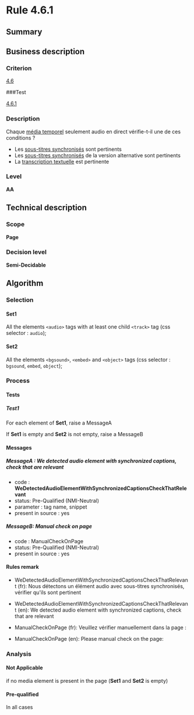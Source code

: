 # Rule 4.6.1

## Summary

## Business description

### Criterion

[4.6](http://references.modernisation.gouv.fr/rgaa/criteres.html#crit-4-6)

###Test

[4.6.1](http://references.modernisation.gouv.fr/rgaa/criteres.html#test-4-6-1)

### Description

Chaque <a href="http://references.modernisation.gouv.fr/rgaa/glossaire.html#mdia-temporel-type-son-vido-et-synchronis">m&eacute;dia temporel</a> seulement audio en direct v&eacute;rifie-t-il une de ces conditions ? 
 
 *  Les <a href="http://references.modernisation.gouv.fr/rgaa/glossaire.html#soustitres-synchroniss-objet-multimdia">sous-titres synchronis&eacute;s</a> sont pertinents 
 *  Les <a href="http://references.modernisation.gouv.fr/rgaa/glossaire.html#soustitres-synchroniss-objet-multimdia">sous-titres synchronis&eacute;s</a> de la version alternative sont pertinents 
 *  La <a href="http://references.modernisation.gouv.fr/rgaa/glossaire.html#transcription-textuelle-media-temporel">transcription textuelle</a> est pertinente 

### Level

**AA**

## Technical description

### Scope

**Page**

### Decision level

**Semi-Decidable**

## Algorithm

### Selection

#### Set1

All the elements `<audio>` tags with at least one child `<track>` tag (css selector : `audio`);

#### Set2

All the elements `<bgsound>`, `<embed>` and `<object>` tags (css selector : `bgsound`, `embed`, `object`);

### Process

#### Tests

##### Test1

For each element of **Set1**, raise a MessageA

If **Set1** is empty and **Set2** is not empty, raise a MessageB

#### Messages

##### MessageA : We detected audio element with synchronized captions, check that are relevant

-    code : **WeDetectedAudioElementWithSynchronizedCaptionsCheckThatRelevant** 
-    status: Pre-Qualified (NMI-Neutral)
-    parameter : tag name, snippet
-    present in source : yes

##### MessageB: Manual check on page

-   code : ManualCheckOnPage
-   status: Pre-Qualified (NMI-Neutral)
-   present in source : yes

#### Rules remark

 * WeDetectedAudioElementWithSynchronizedCaptionsCheckThatRelevant (fr): Nous d&eacute;tectons un &eacute;l&eacute;ment audio avec sous-titres synchronis&eacute;s, v&eacute;rifier qu'ils sont pertinent
 * WeDetectedAudioElementWithSynchronizedCaptionsCheckThatRelevant (en): We detected audio element with synchronized captions, check that are relevant

 * ManualCheckOnPage (fr): Veuillez v&eacute;rifier manuellement dans la page :
 * ManualCheckOnPage (en): Please manual check on the page:

### Analysis

#### Not Applicable

if no media element is present in the page (**Set1** and **Set2** is empty)

#### Pre-qualified

In all cases

